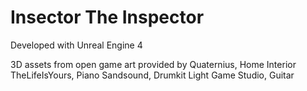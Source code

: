 # Insector The Inspector

Developed with Unreal Engine 4

3D assets from open game art provided by 
Quaternius, Home Interior 
TheLifeIsYours, Piano
Sandsound, Drumkit
Light Game Studio, Guitar


